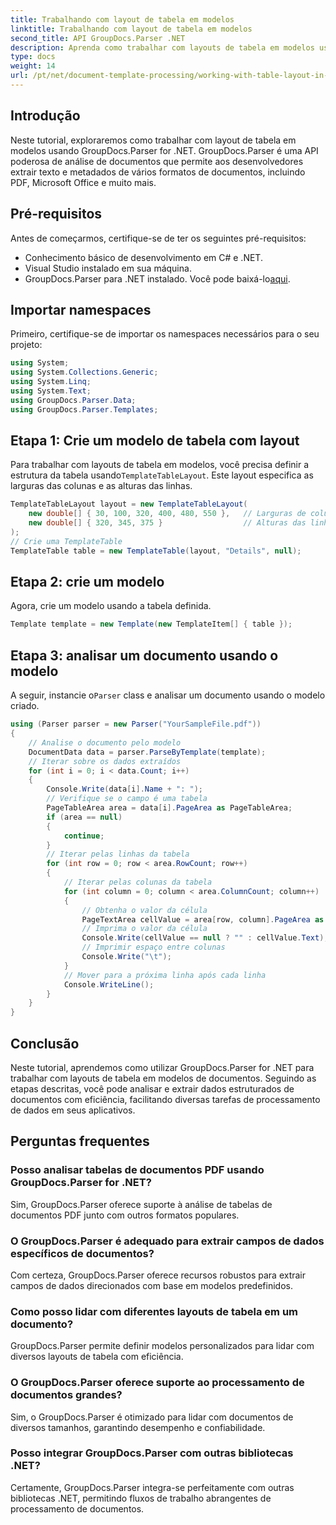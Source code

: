 ```yaml
---
title: Trabalhando com layout de tabela em modelos
linktitle: Trabalhando com layout de tabela em modelos
second_title: API GroupDocs.Parser .NET
description: Aprenda como trabalhar com layouts de tabela em modelos usando GroupDocs.Parser for .NET. Extraia dados estruturados de documentos com eficiência.
type: docs
weight: 14
url: /pt/net/document-template-processing/working-with-table-layout-in-templates/
---
```

## Introdução
Neste tutorial, exploraremos como trabalhar com layout de tabela em modelos usando GroupDocs.Parser for .NET. GroupDocs.Parser é uma API poderosa de análise de documentos que permite aos desenvolvedores extrair texto e metadados de vários formatos de documentos, incluindo PDF, Microsoft Office e muito mais.
## Pré-requisitos
Antes de começarmos, certifique-se de ter os seguintes pré-requisitos:
- Conhecimento básico de desenvolvimento em C# e .NET.
- Visual Studio instalado em sua máquina.
-  GroupDocs.Parser para .NET instalado. Você pode baixá-lo[aqui](https://releases.groupdocs.com/parser/net/).

## Importar namespaces
Primeiro, certifique-se de importar os namespaces necessários para o seu projeto:
```csharp
using System;
using System.Collections.Generic;
using System.Linq;
using System.Text;
using GroupDocs.Parser.Data;
using GroupDocs.Parser.Templates;
```
## Etapa 1: Crie um modelo de tabela com layout
Para trabalhar com layouts de tabela em modelos, você precisa definir a estrutura da tabela usando`TemplateTableLayout`. Este layout especifica as larguras das colunas e as alturas das linhas.
```csharp
TemplateTableLayout layout = new TemplateTableLayout(
    new double[] { 30, 100, 320, 400, 480, 550 },   // Larguras de coluna
    new double[] { 320, 345, 375 }                  // Alturas das linhas
);
// Crie uma TemplateTable
TemplateTable table = new TemplateTable(layout, "Details", null);
```
## Etapa 2: crie um modelo
Agora, crie um modelo usando a tabela definida.
```csharp
Template template = new Template(new TemplateItem[] { table });
```
## Etapa 3: analisar um documento usando o modelo
 A seguir, instancie o`Parser` class e analisar um documento usando o modelo criado.
```csharp
using (Parser parser = new Parser("YourSampleFile.pdf"))
{
    // Analise o documento pelo modelo
    DocumentData data = parser.ParseByTemplate(template);
    // Iterar sobre os dados extraídos
    for (int i = 0; i < data.Count; i++)
    {
        Console.Write(data[i].Name + ": ");
        // Verifique se o campo é uma tabela
        PageTableArea area = data[i].PageArea as PageTableArea;
        if (area == null)
        {
            continue;
        }
        // Iterar pelas linhas da tabela
        for (int row = 0; row < area.RowCount; row++)
        {
            // Iterar pelas colunas da tabela
            for (int column = 0; column < area.ColumnCount; column++)
            {
                // Obtenha o valor da célula
                PageTextArea cellValue = area[row, column].PageArea as PageTextArea;
                // Imprima o valor da célula
                Console.Write(cellValue == null ? "" : cellValue.Text);
                // Imprimir espaço entre colunas
                Console.Write("\t");
            }
            // Mover para a próxima linha após cada linha
            Console.WriteLine();
        }
    }
}
```

## Conclusão
Neste tutorial, aprendemos como utilizar GroupDocs.Parser for .NET para trabalhar com layouts de tabela em modelos de documentos. Seguindo as etapas descritas, você pode analisar e extrair dados estruturados de documentos com eficiência, facilitando diversas tarefas de processamento de dados em seus aplicativos.

## Perguntas frequentes
### Posso analisar tabelas de documentos PDF usando GroupDocs.Parser for .NET?
Sim, GroupDocs.Parser oferece suporte à análise de tabelas de documentos PDF junto com outros formatos populares.
### O GroupDocs.Parser é adequado para extrair campos de dados específicos de documentos?
Com certeza, GroupDocs.Parser oferece recursos robustos para extrair campos de dados direcionados com base em modelos predefinidos.
### Como posso lidar com diferentes layouts de tabela em um documento?
GroupDocs.Parser permite definir modelos personalizados para lidar com diversos layouts de tabela com eficiência.
### O GroupDocs.Parser oferece suporte ao processamento de documentos grandes?
Sim, o GroupDocs.Parser é otimizado para lidar com documentos de diversos tamanhos, garantindo desempenho e confiabilidade.
### Posso integrar GroupDocs.Parser com outras bibliotecas .NET?
Certamente, GroupDocs.Parser integra-se perfeitamente com outras bibliotecas .NET, permitindo fluxos de trabalho abrangentes de processamento de documentos.